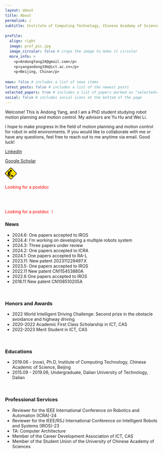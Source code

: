 ```yaml
---
layout: about
title: About
permalink: /
subtitle: Institute of Computing Technology, Chinese Academy of Sciences.

profile:
  align: right
  image: prof_pic.jpg
  image_circular: false # crops the image to make it circular
  more_info: >
    <p>AndongYang24@gmail.com</p>
    <p>yangandong19b@ict.ac.cn</p>
    <p>Beijing, China</p>

news: false # includes a list of news items
latest_posts: false # includes a list of the newest posts
selected_papers: true # includes a list of papers marked as "selected={true}"
social: false # includes social icons at the bottom of the page
---
```


Welcome! This is Andong Yang, and I am a PhD student studying robot motion planning and motion control. My advisors are Yu Hu and Wei Li.

I hope to make progress in the field of motion planning and motion control for robot in wild environments. If you would like to collaborate with me or have any questions, feel free to reach out to me anytime via email. Good luck!

[LinkedIn](https://www.linkedin.com/in/andongyang/)

[Google Scholar](https://scholar.google.com/citations?user=t1Nzqx4AAAAJ&hl=en&authuser=1)

![](/assets/img/working.gif)

<font color='red'> Looking for a postdoc </font>

<br/>
<br/>

<font color = red >Looking for a postdoc ！</font>

### **News**
* 2024.6: One papers accepted to IROS
* 2024.4: I'm working on developing a multiple robots system
* 2024.3: Three papers under review
* 2024.2: One papers accepted to ICRA
* 2024.1: One papers accepted to RA-L
* 2023.11: New patent 202311229497.X
* 2023.5: One papers accepted to IROS
* 2022.11	New patent CN115453880A
* 2022.6 One papers accepted to IROS
* 2018.11	New patent CN108510205A

<br/>

### **Honors and Awards**
* 2022 World Intelligent Driving Challenge: Second prize in the obstacle avoidance and highway driving
* 2020-2022 Academic First Class Scholarship in ICT, CAS
* 2022-2023 Merit Student in ICT, CAS

<br/>

### **Educations**
* 2019.06 - (now), Ph.D, Institute of Computing Technology, Chinese Academic of Science, Beijing
* 2015.09 - 2019.06, Undergraduate, Dalian University of Technology, Dalian

<br/>

### **Professional Services**
* Reviewer for the IEEE International Conference on Robotics and Automation (ICRA)-24
* Reviewer for the IEEE/RSJ International Conference on Intelligent Robots and Systems (IROS)-23
* TA: Computer Architecture
* Member of the Career Development Association of ICT, CAS
* Member of the Student Union of the University of Chinese Academy of Sciences

<br/>

<!-- ### **Internships** -->

<!-- ### **Collaboration**
Hao Zhao: Tsinghua University
Yongchao Chen: MIT -->


<!-- In 2019, I received my bachelor's degree and was recommended to a straight-to Ph.D. My work started with building and modifying multiple mobile robots and simulator platforms (Including two mobile robots and one SUV) since I was the first student in the lab to start research in this area. After completing the hardware platform setup, I conducted research on the popular frameworks used in aerial robots, legged robots, and mobile robots. Considering the goal of developing a mobile robot capable of autonomous navigation in wild environments, I have identified the subsequent research direction. The initial focus will be on implementing a perception-to-control software stack within the traditional hierarchical framework, incorporating learning-based approaches to address the challenges that traditional methods face in the wild. Subsequently, research will be conducted on end-to-end methods based on this framework. In order to facilitate testing, the hierarchical framework was implemented in the order of control to perception. Specific works include:

1. A motion control method for rugged outdoor environments.
2. A Speed planning method that can handle the geometric and semantic features of the terrain.
3. A motion planning method that can utilize long-range information.
4. A set of OctoMap generation processes and terrain semantic segmentation methods.
5. A meethod for automatic simulator terrain generation and texture generation.

Based on this software stack, I further explored an end-to-end trajectory planning method that can be trained offline. Other work includes an active SLAM method based on hierarchical reinforcement learning for fast exploration, as well as A city-scale neural radiance fields (NeRF). -->


<!-- 
Since I received my bachelor's degree and was recommended to a stright-to Ph.D. I stared working with the planning and control algorithms of mobile robots in wild environments. My work started with building multiple mobile robots and simulator platforms since I was the first student in the lab to start research in this area. This process includes a complete pipeline from perception to control. In the follow-up research, to alleviate the prediction error course by inaccurate dynamic model and significant time overhead course by multi-step prediction process in model prediction control, I proposed SMS-MPC based on a generative adversarial model, which was published in IROS2022. To make the speed planning algorithm can perceive the terrain information and quickly plan reasonable speed under multiple constraints. I propose a new speed planning algorithm based on constraint reinforcement learning, which is submitted to RAL and currently under review. At present, I am trying to solve the local optimal problem faced by motion planning of mobile robot in the wild environment. In addition, I have collaborated on a SLAM method based on hierarchical reinforcement learning in the past year, which was published in IROS2023.  -->



<!-- Write your biography here. Tell the world about yourself. Link to your favorite [subreddit](http://reddit.com). You can put a picture in, too. The code is already in, just name your picture `prof_pic.jpg` and put it in the `img/` folder.

Put your address / P.O. box / other info right below your picture. You can also disable any of these elements by editing `profile` property of the YAML header of your `_pages/about.md`. Edit `_bibliography/papers.bib` and Jekyll will render your [publications page](/al-folio/publications/) automatically.

Link to your social media connections, too. This theme is set up to use [Font Awesome icons](https://fontawesome.com/) and [Academicons](https://jpswalsh.github.io/academicons/), like the ones below. Add your Facebook, Twitter, LinkedIn, Google Scholar, or just disable all of them. -->


